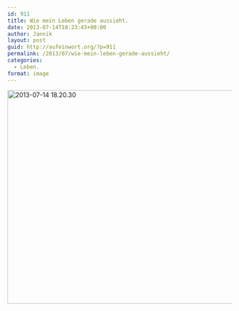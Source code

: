```yaml
---
id: 911
title: Wie mein Leben gerade aussieht.
date: 2013-07-14T18:23:43+00:00
author: Jannik
layout: post
guid: http://aufeinwort.org/?p=911
permalink: /2013/07/wie-mein-leben-gerade-aussieht/
categories:
  - Leben.
format: image
---
```

[<img class="aligncenter size-large wp-image-918" alt="2013-07-14 18.20.30" src="http://res.cloudinary.com/aufeinwort-org/image/upload/h_522,w_696/v1382562679/2013-07-14-18_20_30_q2f5kr.jpg" width="640" height="480" />](http://res.cloudinary.com/aufeinwort-org/image/upload/v1382562679/2013-07-14-18_20_30_q2f5kr.jpg)

&nbsp;